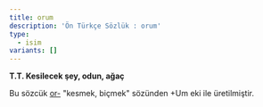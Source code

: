 ```yaml
---
title: orum
description: 'Ön Türkçe Sözlük : orum'
type:
  - isim
variants: []
---
```

**T.T. Kesilecek şey,  odun, ağaç**

Bu sözcük [or-](/pt/or-) "kesmek, biçmek" sözünden +Um eki ile üretilmiştir.
